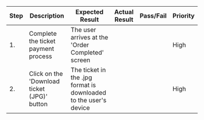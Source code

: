 | Step         | Description            | Expected Result | Actual Result | Pass/Fail | Priority |
|--------------|------------------------|-----------------|---------------|-----------|----------|
| 1.           | Complete the ticket payment process | The user arrives at the 'Order Completed' screen |     |     | High |
| 2.           | Click on the 'Download ticket (JPG)' button | The ticket in the .jpg format is downloaded to the user's device |     |     | High |
